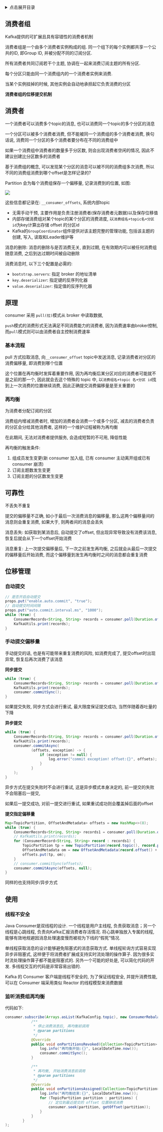 <details>
<summary>点击展开目录</summary>
<!-- TOC -->

- [消费者组](#消费者组)
- [消费者](#消费者)
- [原理](#原理)
    - [基本流程](#基本流程)
    - [再均衡](#再均衡)
- [可靠性](#可靠性)
- [位移管理](#位移管理)
    - [自动提交](#自动提交)
    - [手动提交偏移量](#手动提交偏移量)
- [使用](#使用)
    - [线程不安全](#线程不安全)
    - [监听消费组再均衡](#监听消费组再均衡)

<!-- /TOC -->
</details>

## 消费者组

Kafka提供的可扩展且具有容错性的消费者机制

消费者组是一个由多个消费者实例构成的组. 同一个组下的每个实例都共享一个公共的ID, 即Group ID, 并被分配不同的订阅分区.

所有消费者共同订阅若干个主题, 协调在一起来消费订阅主题的所有分区. 

每个分区只能由同一个消费组内的一个消费者实例来消费.

当某个实例挂掉的时候, 其他实例会自动地承担起它负责消费的分区

**消费者组的位移提交机制**

## 消费者

一个消费者可以消费多个topic的消息, 也可以消费同一个topic的多个分区的消息

一个分区可以被多个消费者消费, 但不能被同一个消费组的多个消费者消费, 换句话说, 消费同一个分区的多个消费者要分布在不同的消费组中

如果一个消费组中消费者的数量多于分区数, 则会出现消费者空闲的情况, 因此不建议创建比分区数多的消费者

基于消费组的概念, 可以发现某个分区的消息可以被不同的消费组多次消费, 所以不同的消费组消费到哪个offset是怎样记录的?

Partition 会为每个消费组保存一个偏移量, 记录消费到的位置, 如图:

![](https://gitee.com/LuVx/img/raw/master/kafka/kafka_Partition与消费模型.png)

这些信息都记录在: `__consumer_offsets`, 系统内部topic

* 无需手动干预, 主要作用是负责注册消费者(保存消费者元数据)以及保存位移值
* 内部存储消费组对某个topic的某个分区的消费进度, 以`消费组名+topic名+分区 id`为key计算出存储 offset 的分区id
* Kafka的`GroupCoordinator`组件提供对该主题完整的管理功能, 包括该主题的创建, 写入, 读取和Leader维护等

消息的删除: 消息的删除与是否消费无关, 直到过期, 在有效期内可以被任何消费组随意消费, 之后到达过期时间被自动删除

消费消息时, 以下三个配置是必需的:

* `bootstrap.servers`: 指定 broker 的地址清单
* `key.deserializer`: 指定键的反序列化器
* `value.deserializer`: 指定值的反序列化器

## 原理

consumer 采用 `pull(拉)`模式从 broker 中读取数据,

`push`模式的消费形式无法满足不同消费能力的消费者, 因为消费速率由broker控制, 而`pull`模式则可以由消费者自主控制消费速率

### 基本流程

pull 方式拉取消息, 向`__consumer_offset` topic中发送消息, 记录消费者对分区的消费偏移量, 即消费到哪个位置

这个位置在再均衡时发挥着重要作用, 因为再均衡后某分区对应的消费者可能就不是之前的那一个, 因此就会去这个特殊的 topic 中, 以`消费组名+topic 名+分区 id`找到上一次消费的位置继续消费, 因此正确提交消费偏移量是至关重要的

### 再均衡

为消费者分配订阅的分区

消费组内增减消费者时, 增加的消费者会消费一个或多个分区, 减去的消费者负责的分区会分给其他消费者, 这样的一个维护过程被称为再均衡

在此期间, 无法对消费者提供服务, 会造成短暂的不可用, 降低性能

再均衡的触发条件:
1. 组成员发生变更(新 consumer 加入组, 已有 consumer 主动离开组或已有 consumer 崩溃)
2. 订阅主题数发生变更
3. 订阅主题的分区数发生变更

## 可靠性

不丢失不重复

提交的偏移量不正确, 如小于最后一次消费消息的偏移量, 那么这两个偏移量间的消息则会重复消费, 如果大于, 则两者间的消息会丢失

消息丢失: 如获取到某消息后, 自动提交了offset, 但出现异常导致没有消费该消息, 恢复后就会从下一个offset开始消费

消息重复: 上一次提交偏移量后, 下一次之前发生再均衡, 之后就会从最后一次提交的偏移量后开始消费, 而这个偏移量到发生再均衡时之间的消息都会重复消费

## 位移管理

### 自动提交

```Java
// 是否开启自动提交
props.put("enable.auto.commit", "true");
// 自动提交时间间隔
props.put("auto.commit.interval.ms", "1000");
while (true) {
    ConsumerRecords<String, String> records = consumer.poll(Duration.ofMillis(100));
    KafkaUtils.print(records);
}
```

### 手动提交偏移量

手动提交的话, 也是有可能带来重复消费的风险, 如消费完成了, 提交offset时出现异常, 恢复后再次消费了该消息

**同步提交**

```Java
while (true) {
    ConsumerRecords<String, String> records = consumer.poll(Duration.ofMillis(100));
    KafkaUtils.print(records);
    consumer.commitSync();
}
```

如果提交失败, 同步方式会进行重试, 最大限度保证提交成功, 当然伴随着吞吐量的下降

**异步提交**

```Java
while (true) {
    ConsumerRecords<String, String> records = consumer.poll(Duration.ofMillis(100));
    KafkaUtils.print(records);
    consumer.commitAsync(
            (offsets, exception) -> {
                if (exception != null) {
                    log.error("commit exception! offset:{}", offsets);
                }
            }
    );
}
```

异步方式在提交失败时不会进行重试, 这是异步模式本身决定的, 前一提交的失败不会阻塞后一提交,

如果后一提交成功, 对前一提交进行重试, 如果重试成功则会覆盖掉后面的offset

**提交指定偏移量**

```Java
Map<TopicPartition, OffsetAndMetadata> offsets = new HashMap<>(8);
while (true) {
    ConsumerRecords<String, String> records1 = consumer.poll(Duration.ofMillis(100));
    // KafkaUtils.print(records);
    for (ConsumerRecord<String, String> record : records1) {
        TopicPartition tp = new TopicPartition(record.topic(), record.partition());
        OffsetAndMetadata om = new OffsetAndMetadata(record.offset() + 1, "nothing");
        offsets.put(tp, om);
    }
    // consumer.commitSync(offsets);
    consumer.commitAsync(offsets, null);
}
```

同样的也支持同步/异步方式

## 使用

### 线程不安全

Java Consumer是双线程的设计. 一个线程是用户主线程, 负责获取消息；另一个线程是心跳线程, 负责向Kafka汇报消费者存活情况. 将心跳单独放入专属的线程, 能够有效地规避因消息处理速度慢而被视为下线的“假死”情况.

单线程获取消息的设计能够避免阻塞式的消息获取方式. 单线程轮询方式容易实现异步非阻塞式, 这样便于将消费者扩展成支持实时流处理的操作算子. 因为很多实时流处理操作算子都不能是阻塞式的. 另外一个可能的好处是, 可以简化代码的开发. 多线程交互的代码是非常容易出错的.

Kafka 的 Consumer 客户端是线程不安全的, 为了保证线程安全, 并提升消费性能, 可以在 Consumer 端采用类似 Reactor 的线程模型来消费数据

### 监听消费组再均衡

代码如下:

```Java
consumer.subscribe(Arrays.asList(KafkaConfig.topic), new ConsumerRebalanceListener() {
            /**
             * 停止消费消息后, 再均衡前调用
             * @param partitions
             */
            @Override
            public void onPartitionsRevoked(Collection<TopicPartition> partitions) {
                log.info("再均衡开始:{}", LocalDateTime.now());
                consumer.commitSync();
            }

            /**
             * 再均衡, 开始消费消息前调用
             * @param partitions
             */
            @Override
            public void onPartitionsAssigned(Collection<TopicPartition> partitions) {
                log.info("再均衡结束:{}", LocalDateTime.now());
                for (TopicPartition partition : partitions) {
                    // 定位到最近提交的 offset 位置继续消费
                    consumer.seek(partition, getOffset(partition));
                }
            }
        }
);
```
